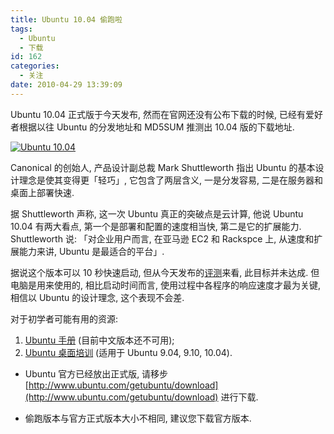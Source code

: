 ```yaml
---
title: Ubuntu 10.04 偷跑啦
tags:
  - Ubuntu
  - 下载
id: 162
categories:
  - 关注
date: 2010-04-29 13:39:09
---
```


Ubuntu 10.04 正式版于今天发布, 然而在官网还没有公布下载的时候, 已经有爱好者根据以往 Ubuntu 的分发地址和 MD5SUM 推测出 10.04 版的下载地址.

[![Ubuntu 10.04](//img.beamnote.com/2010/ubuntu-10-04.png)](//img.beamnote.com/2010/ubuntu-10-04.png)<!-- more -->

Canonical 的创始人, 产品设计副总裁 Mark Shuttleworth 指出 Ubuntu 的基本设计理念是使其变得更「轻巧」, 它包含了两层含义, 一是分发容易, 二是在服务器和桌面上部署快速.

据 Shuttleworth 声称, 这一次 Ubuntu 真正的突破点是云计算, 他说 Ubuntu 10.04 有两大看点, 第一个是部署和配置的速度相当快, 第二是它的扩展能力. Shuttleworth 说: 「对企业用户而言, 在亚马逊 EC2 和 Rackspce 上, 从速度和扩展能力来讲, Ubuntu 是最适合的平台」.

据说这个版本可以 10 秒快速启动, 但从今天发布的[评测](http://www.cnbeta.com/articles/109874.htm)来看, 此目标并未达成. 但电脑是用来使用的, 相比启动时间而言, 使用过程中各程序的响应速度才最为关键, 相信以 Ubuntu 的设计理念, 这个表现不会差.

对于初学者可能有用的资源:

1. [Ubuntu 手册](http://ubuntu-manual.org/) (目前中文版本还不可用);
2. [Ubuntu 桌面培训](http://people.ubuntu.com/~happyaron/udc-cn/) (适用于 Ubuntu 9.04, 9.10, 10.04).
* Ubuntu 官方已经放出正式版, 请移步 [http://www.ubuntu.com/getubuntu/download](http://www.ubuntu.com/getubuntu/download) 进行下载.

* 偷跑版本与官方正式版本大小不相同, 建议您下载官方版本.
